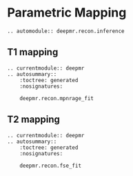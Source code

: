 # Parametric Mapping

```{eval-rst}
.. automodule:: deepmr.recon.inference
```

## T1 mapping

```{eval-rst}
.. currentmodule:: deepmr 
.. autosummary::
	:toctree: generated
	:nosignatures:
	
	deepmr.recon.mpnrage_fit

```

## T2 mapping

```{eval-rst}
.. currentmodule:: deepmr 
.. autosummary::
	:toctree: generated
	:nosignatures:
	
	deepmr.recon.fse_fit

```